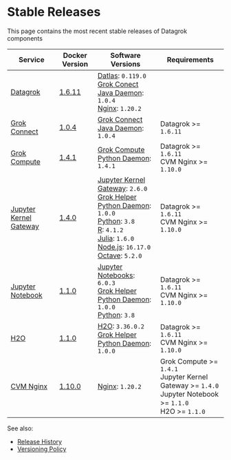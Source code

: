 <!-- TITLE: Stable Releases -->
<!-- SUBTITLE: -->

# Stable Releases

This page contains the most recent stable releases of Datagrok components

| Service                                                 | Docker Version                                                    | Software Versions                                                                                                                                                                                                                                                                                                                                                                                                     | Requirements                                                                                                              |
|---------------------------------------------------------|-------------------------------------------------------------------|-----------------------------------------------------------------------------------------------------------------------------------------------------------------------------------------------------------------------------------------------------------------------------------------------------------------------------------------------------------------------------------------------------------------------|---------------------------------------------------------------------------------------------------------------------------|
| [Datagrok](../infrastructure.md#datagrok-components) | [1.6.11](https://hub.docker.com/r/datagrok/datagrok)             | [Datlas](../infrastructure.md#datlas): `0.119.0` <br />  [Grok Conect Java Daemon](https://github.com/datagrok-ai/public/tree/master/connectors/grok_connect): `1.0.4` <br /> [Nginx](https://www.nginx.com/): `1.20.2`                                                                                                                                  |                                                                                                                           |
| [Grok Connect](../../../access/data-connection.md)            | [1.0.4](https://hub.docker.com/r/datagrok/grok_connect)           | [Grok Connect Java Daemon](https://github.com/datagrok-ai/public/tree/master/connectors/grok_connect): `1.0.4`                                                                                                                                                                                                                                                                                                        | Datagrok >= `1.6.11`                                                                                                      |
| [Grok Compute](../infrastructure.md#grok-compute)    | [1.4.1](https://hub.docker.com/r/datagrok/grok_compute)           | [Grok Compute Python Daemon](../infrastructure.md#grok-compute): `1.4.1`                                                                                                                                                                                                                                                                                                                                           | Datagrok >= `1.6.11` <br /> CVM Nginx >= `1.10.0`                                                                         |
| [Jupyter Kernel Gateway](../../../compute/scripting.md)       | [1.4.0](https://hub.docker.com/r/datagrok/jupyter_kernel_gateway) | [Jupyter Kernel Gateway](https://github.com/jupyter/kernel_gateway): `2.6.0` <br /> [Grok Helper Python Daemon](../infrastructure.md#grok-helper): `1.0.0` <br /> [Python](https://www.python.org): `3.8` <br /> [R](https://www.r-project.org): `4.1.2` <br /> [Julia](https://julialang.org): `1.6.0` <br /> [Node.js](https://nodejs.org): `16.17.0` <br /> [Octave](https://octave.sourceforge.io/): `5.2.0` | Datagrok >= `1.6.11` <br /> CVM Nginx >= `1.10.0`                                                                         |
| [Jupyter Notebook](../../../compute/jupyter-notebook.md)      | [1.1.0](https://hub.docker.com/r/datagrok/jupyter_notebook)       | [Jupyter Notebooks](https://jupyter.org): `6.0.3` <br /> [Grok Helper Python Daemon](../infrastructure.md#grok-helper): `1.0.0` <br /> [Python](https://www.python.org): `3.8`                                                                                                                                                                                                                                  | Datagrok >= `1.6.11` <br /> CVM Nginx >= `1.10.0`                                                                         |
| [H2O](../infrastructure.md#h2o)                      | [1.1.0](https://hub.docker.com/r/datagrok/h2o)                    | [H2O](https://www.h2o.ai/products/h2o/): `3.36.0.2` <br /> [Grok Helper Python Daemon](../infrastructure.md#grok-helper): `1.0.0`                                                                                                                                                                                                                                                                                  | Datagrok >= `1.6.11` <br /> CVM Nginx >= `1.10.0`                                                                         |
| [CVM Nginx](../infrastructure.md#load-balancer)      | [1.10.0](https://hub.docker.com/r/datagrok/cvm_nginx)             | [Nginx](https://www.nginx.com/): `1.20.2`                                                                                                                                                                                                                                                                                                                                                                             | Grok Compute >= `1.4.1` <br /> Jupyter Kernel Gateway >= `1.4.0` <br /> Jupyter Notebook >= `1.1.0` <br /> H2O >= `1.1.0` |

See also:

* [Release History](release-history.md)
* [Versioning Policy](versioning-policy.md)
